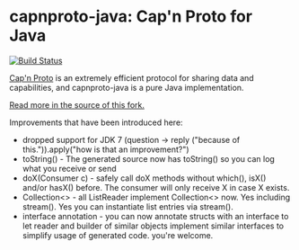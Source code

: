 # capnproto-java: Cap'n Proto for Java

[![Build Status](https://travis-ci.org/paxel/capnproto-java.svg?branch=master)](https://travis-ci.org/capnproto/capnproto-java)

[Cap'n Proto](http://capnproto.org) is an extremely efficient protocol for sharing data
and capabilities, and capnproto-java is a pure Java implementation.

[Read more in the source of this fork.](https://dwrensha.github.io/capnproto-java/index.html)

Improvements that have been introduced here:

* dropped support for JDK 7 (question -> reply ("because of this.")).apply("how is that an improvement?")
* toString() - The generated source now has toString() so you can log what you receive or send
* doX(Consumer<T> c) - safely call doX methods without which(), isX() and/or hasX() before. The consumer will only receive X in case X exists.
* Collection<> - all ListReader implement Collection<> now. Yes including stream(). Yes you can instantiate list entries via stream().
* interface annotation - you can now annotate structs with an interface to let reader and builder of similar objects implement similar interfaces to simplify usage of generated code. you're welcome.


